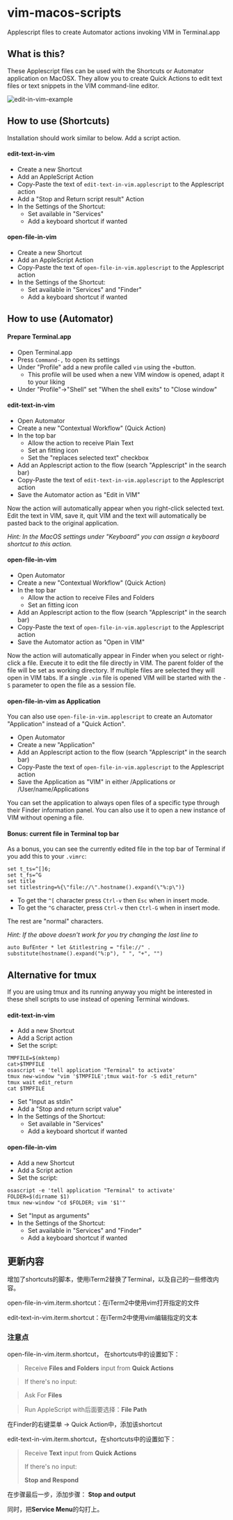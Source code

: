 # vim-macos-scripts
Applescript files to create Automator actions invoking VIM in Terminal.app

## What is this?
These Applescript files can be used with the Shortcuts or Automator application on MacOSX. They allow you to create Quick Actions to edit text files or text snippets in the VIM command-line editor.

![edit-in-vim-example](/doc/edit-in-vim.gif?raw=true "Edit in VIM")

## How to use (Shortcuts)
Installation should work similar to below. Add a script action.

#### edit-text-in-vim
- Create a new Shortcut
- Add an AppleScript Action
- Copy-Paste the text of `edit-text-in-vim.applescript` to the Applescript action
- Add a "Stop and Return script result" Action
- In the Settings of the Shortcut:
  - Set available in "Services"
  - Add a keyboard shortcut if wanted

#### open-file-in-vim
- Create a new Shortcut
- Add an AppleScript Action
- Copy-Paste the text of `open-file-in-vim.applescript` to the Applescript action
- In the Settings of the Shortcut:
  - Set available in "Services" and "Finder"
  - Add a keyboard shortcut if wanted

## How to use (Automator)
#### Prepare Terminal.app
- Open Terminal.app
- Press `Command-,` to open its settings
- Under "Profile" add a new profile called `vim` using the `+`button.
  - This profile will be used when a new VIM window is opened, adapt it to your liking
- Under "Profile"->"Shell" set "When the shell exits" to "Close window"

#### edit-text-in-vim
- Open Automator
- Create a new "Contextual Workflow" (Quick Action)
- In the top bar
  - Allow the action to receive Plain Text
  - Set an fitting icon
  - Set the "replaces selected text" checkbox
- Add an Applescript action to the flow (search "Applescript" in the search bar)
- Copy-Paste the text of `edit-text-in-vim.applescript` to the Applescript action
- Save the Automator action as "Edit in VIM"

Now the action will automatically appear when you right-click selected text. Edit the text in VIM, save it, quit VIM and the text will automatically be pasted back to the original application.

_Hint: In the MacOS settings under "Keyboard" you can assign a keyboard shortcut to this action._

#### open-file-in-vim
- Open Automator
- Create a new "Contextual Workflow" (Quick Action)
- In the top bar
  - Allow the action to receive Files and Folders
  - Set an fitting icon
- Add an Applescript action to the flow (search "Applescript" in the search bar)
- Copy-Paste the text of `open-file-in-vim.applescript` to the Applescript action
- Save the Automator action as "Open in VIM"

Now the action will automatically appear in Finder when you select or right-click a file. Execute it to edit the file directly in VIM. The parent folder of the file will be set as working directory. If multiple files are selected they will open in VIM tabs. If a single `.vim` file is opened VIM will be started with the `-S` parameter to open the file as a session file.

#### open-file-in-vim as Application
You can also use `open-file-in-vim.applescript` to create an Automator "Application" instead of a "Quick Action".

- Open Automator
- Create a new "Application"
- Add an Applescript action to the flow (search "Applescript" in the search bar)
- Copy-Paste the text of `open-file-in-vim.applescript` to the Applescript action
- Save the Application as "VIM" in either /Applications or /User/name/Applications

You can set the application to always open files of a specific type through their Finder information panel. You can also use it to open a new instance of VIM without opening a file.

#### Bonus: current file in Terminal top bar
As a bonus, you can see the currently edited file in the top bar of Terminal if you add this to your `.vimrc`:

```
set t_ts=^[]6;
set t_fs=^G
set title
set titlestring=%{\"file://\".hostname().expand(\"%:p\")}
```

- To get the `^[` character press `Ctrl-v` then `Esc` when in insert mode.
- To get the `^G` character, press `Ctrl-v` then `Ctrl-G` when in insert mode.

The rest are "normal" characters.

_Hint: If the above doesn't work for you try changing the last line to_

`auto BufEnter * let &titlestring = "file://" . substitute(hostname().expand("%:p"), " ", "+", "")`

## Alternative for tmux
If you are using tmux and its running anyway you might be interested in these shell scripts to use instead of opening Terminal windows.

#### edit-text-in-vim
- Add a new Shortcut
- Add a Script action
- Set the script:
```
TMPFILE=$(mktemp)
cat>$TMPFILE
osascript -e 'tell application "Terminal" to activate'
tmux new-window "vim '$TMPFILE';tmux wait-for -S edit_return"
tmux wait edit_return
cat $TMPFILE
```
- Set "Input as stdin"
- Add a "Stop and return script value"
- In the Settings of the Shortcut:
  - Set available in "Services"
  - Add a keyboard shortcut if wanted

#### open-file-in-vim
- Add a new Shortcut
- Add a Script action
- Set the script:
```
osascript -e 'tell application "Terminal" to activate'
FOLDER=$(dirname $1)
tmux new-window "cd $FOLDER; vim '$1'"
```
- Set "Input as arguments"
- In the Settings of the Shortcut:
  - Set available in "Services" and "Finder"
  - Add a keyboard shortcut if wanted

## 更新内容

增加了shortcuts的脚本，使用iTerm2替换了Terminal，以及自己的一些修改内容。

open-file-in-vim.iterm.shortcut：在iTerm2中使用vim打开指定的文件

edit-text-in-vim.iterm.shortcut：在iTerm2中使用vim编辑指定的文本

### 注意点

open-file-in-vim.iterm.shortcut， 在shortcuts中的设置如下：

>  Receive **Files and Folders** input from **Quick Actions**

> If there's no input:

> Ask For **Files**

>  Run AppleScript with后面要选择：**File Path**

在Finder的右键菜单 → Quick Action中，添加该shortcut



edit-text-in-vim.iterm.shortcut，在shortcuts中的设置如下：

>  Receive **Text** input from **Quick Actions**
>
> If there's no input:
>
> **Stop and Respond**

在步骤最后一步，添加步骤： **Stop and output**

同时，把**Service Menu**的勾打上。
